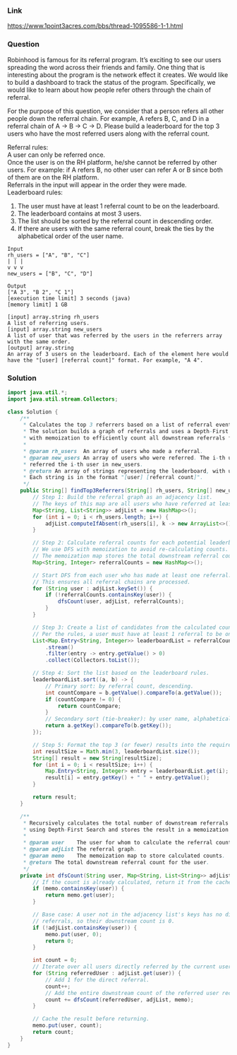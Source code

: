 ### Link
https://www.1point3acres.com/bbs/thread-1095586-1-1.html

### Question
Robinhood is famous for its referral program. It’s exciting to see our users spreading the word across their friends and family. One thing that is interesting about the program is the network effect it creates. We would like to build a dashboard to track the status of the program. Specifically, we would like to learn about how people refer others through the chain of referral.  
  
For the purpose of this question, we consider that a person refers all other people down the referral chain. For example, A refers B, C, and D in a referral chain of A -> B -> C -> D. Please build a leaderboard for the top 3 users who have the most referred users along with the referral count.  
  
Referral rules:  
A user can only be referred once.  
Once the user is on the RH platform, he/she cannot be referred by other users. For example: if A refers B, no other user can refer A or B since both of them are on the RH platform.  
Referrals in the input will appear in the order they were made.  
Leaderboard rules:  

1. The user must have at least 1 referral count to be on the leaderboard.
2. The leaderboard contains at most 3 users.
3. The list should be sorted by the referral count in descending order.
4. If there are users with the same referral count, break the ties by the alphabetical order of the user name.
```
Input
rh_users = ["A", "B", "C"]
| | |
v v v
new_users = ["B", "C", "D"]

Output
["A 3", "B 2", "C 1"]
[execution time limit] 3 seconds (java)
[memory limit] 1 GB

[input] array.string rh_users
A list of referring users.
[input] array.string new_users
A list of user that was referred by the users in the referrers array with the same order.
[output] array.string
An array of 3 users on the leaderboard. Each of the element here would have the "[user] [referral count]" format. For example, "A 4".
```

### Solution
```java
import java.util.*;
import java.util.stream.Collectors;

class Solution {
    /**
     * Calculates the top 3 referrers based on a list of referral events.
     * The solution builds a graph of referrals and uses a Depth-First Search (DFS)
     * with memoization to efficiently count all downstream referrals for each user.
     *
     * @param rh_users  An array of users who made a referral.
     * @param new_users An array of users who were referred. The i-th user in rh_users
     * referred the i-th user in new_users.
     * @return An array of strings representing the leaderboard, with up to 3 users.
     * Each string is in the format "[user] [referral count]".
     */
    public String[] findTop3Referrers(String[] rh_users, String[] new_users) {
        // Step 1: Build the referral graph as an adjacency list.
        // The keys of this map are all users who have referred at least one person.
        Map<String, List<String>> adjList = new HashMap<>();
        for (int i = 0; i < rh_users.length; i++) {
            adjList.computeIfAbsent(rh_users[i], k -> new ArrayList<>()).add(new_users[i]);
        }

        // Step 2: Calculate referral counts for each potential leaderboard candidate.
        // We use DFS with memoization to avoid re-calculating counts.
        // The memoization map stores the total downstream referral count for each user.
        Map<String, Integer> referralCounts = new HashMap<>();

        // Start DFS from each user who has made at least one referral.
        // This ensures all referral chains are processed.
        for (String user : adjList.keySet()) {
            if (!referralCounts.containsKey(user)) {
                dfsCount(user, adjList, referralCounts);
            }
        }

        // Step 3: Create a list of candidates from the calculated counts.
        // Per the rules, a user must have at least 1 referral to be on the leaderboard.
        List<Map.Entry<String, Integer>> leaderboardList = referralCounts.entrySet()
            .stream()
            .filter(entry -> entry.getValue() > 0)
            .collect(Collectors.toList());

        // Step 4: Sort the list based on the leaderboard rules.
        leaderboardList.sort((a, b) -> {
            // Primary sort: by referral count, descending.
            int countCompare = b.getValue().compareTo(a.getValue());
            if (countCompare != 0) {
                return countCompare;
            }
            // Secondary sort (tie-breaker): by user name, alphabetical ascending.
            return a.getKey().compareTo(b.getKey());
        });

        // Step 5: Format the top 3 (or fewer) results into the required string array.
        int resultSize = Math.min(3, leaderboardList.size());
        String[] result = new String[resultSize];
        for (int i = 0; i < resultSize; i++) {
            Map.Entry<String, Integer> entry = leaderboardList.get(i);
            result[i] = entry.getKey() + " " + entry.getValue();
        }

        return result;
    }

    /**
     * Recursively calculates the total number of downstream referrals for a user
     * using Depth-First Search and stores the result in a memoization map.
     *
     * @param user    The user for whom to calculate the referral count.
     * @param adjList The referral graph.
     * @param memo    The memoization map to store calculated counts.
     * @return The total downstream referral count for the user.
     */
    private int dfsCount(String user, Map<String, List<String>> adjList, Map<String, Integer> memo) {
        // If the count is already calculated, return it from the cache.
        if (memo.containsKey(user)) {
            return memo.get(user);
        }

        // Base case: A user not in the adjacency list's keys has no direct
        // referrals, so their downstream count is 0.
        if (!adjList.containsKey(user)) {
            memo.put(user, 0);
            return 0;
        }

        int count = 0;
        // Iterate over all users directly referred by the current user.
        for (String referredUser : adjList.get(user)) {
            // Add 1 for the direct referral.
            count++;
            // Add the entire downstream count of the referred user recursively.
            count += dfsCount(referredUser, adjList, memo);
        }

        // Cache the result before returning.
        memo.put(user, count);
        return count;
    }
}
```